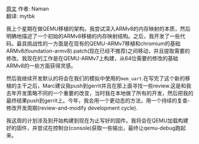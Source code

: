 <meta http-equiv='Content-Type' content='text/html; charset=utf-8' />

[原文](http://blogs.coreboot.org/blog/2015/06/03/gsoc-coreboot-for-arm64-qemu-week-1/)
作者: Naman  
翻译: mytbk  

我上个星期在做QEMU移植的架构。我尝试深入ARMv8的内存映射的本质，然后明确地描述了一个初始的ARMv8移植的内存映射结构。之后，我开发了一些代码。最具挑战性的一方面是在现有的QEMU-ARMv7移植和chromium的基础ARMv8(foundation-armv8) patch(现在已经不推荐)之间移动，并且提取需要的修改。我现在的工作是在QEMU-ARMv7上构建，从64位需要的修改的基础ARMv8的一些方面获得灵感。

然后我继续开发默认的将会在我们的模拟中使用的`mem_uart`.在写完了这个新的移植的主干之后，Marc建议我push到gerrit并且在那上面寻找一些review.这是和我去年开发策略不同的一个重要的改变，当时我在本地做了所有的开发，然后把我的最终结果push到gerrit上。今年，我会用一个更动态的方法，用一个持续的复查-修改开发周期(review-and-modify development cycle).

我这周的计划涉及到开始构建到现在为止写好的固件。我将会在QEMU加载构建好的固件，并尝试在控制台(console)获取一些输出，最终让qemu-debug跑起来。
